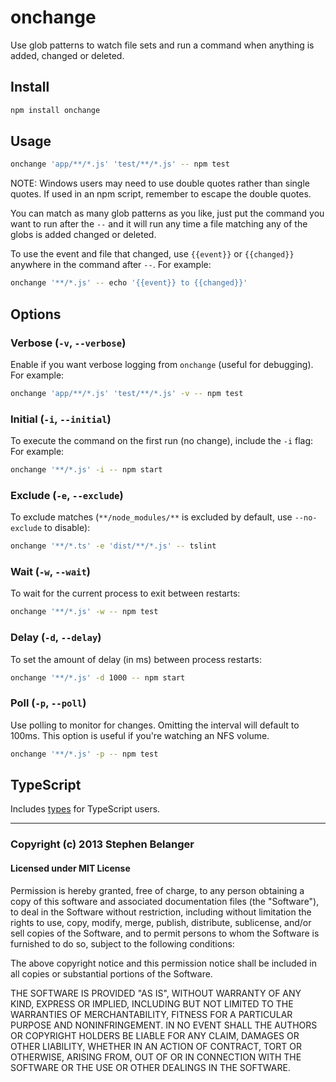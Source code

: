 # onchange

Use glob patterns to watch file sets and run a command when anything is added, changed or deleted.

## Install

```sh
npm install onchange
```

## Usage

```sh
onchange 'app/**/*.js' 'test/**/*.js' -- npm test
```

NOTE: Windows users may need to use double quotes rather than single quotes. If used in an npm script, remember to escape the double quotes.

You can match as many glob patterns as you like, just put the command you want to run after the `--` and it will run any time a file matching any of the globs is added changed or deleted.

To use the event and file that changed, use `{{event}}` or `{{changed}}` anywhere in the command after `--`. For example:

```sh
onchange '**/*.js' -- echo '{{event}} to {{changed}}'
```

## Options

### Verbose (`-v`, `--verbose`)

Enable if you want verbose logging from `onchange` (useful for debugging). For example:

```sh
onchange 'app/**/*.js' 'test/**/*.js' -v -- npm test
```

### Initial (`-i`, `--initial`)

To execute the command on the first run (no change), include the `-i` flag: For example:

```sh
onchange '**/*.js' -i -- npm start
```

### Exclude (`-e`, `--exclude`)

To exclude matches (`**/node_modules/**` is excluded by default, use `--no-exclude` to disable):

```sh
onchange '**/*.ts' -e 'dist/**/*.js' -- tslint
```

### Wait (`-w`, `--wait`)

To wait for the current process to exit between restarts:

```sh
onchange '**/*.js' -w -- npm test
```

### Delay (`-d`, `--delay`)

To set the amount of delay (in ms) between process restarts:

```sh
onchange '**/*.js' -d 1000 -- npm start
```

### Poll (`-p`, `--poll`)

Use polling to monitor for changes. Omitting the interval will default to 100ms. This option is useful if you're watching an NFS volume.

```sh
onchange '**/*.js' -p -- npm test
```

## TypeScript

Includes [types](index.d.ts) for TypeScript users.

---

### Copyright (c) 2013 Stephen Belanger

#### Licensed under MIT License

Permission is hereby granted, free of charge, to any person obtaining a copy of this software and associated documentation files (the "Software"), to deal in the Software without restriction, including without limitation the rights to use, copy, modify, merge, publish, distribute, sublicense, and/or sell copies of the Software, and to permit persons to whom the Software is furnished to do so, subject to the following conditions:

The above copyright notice and this permission notice shall be included in all copies or substantial portions of the Software.

THE SOFTWARE IS PROVIDED "AS IS", WITHOUT WARRANTY OF ANY KIND, EXPRESS OR IMPLIED, INCLUDING BUT NOT LIMITED TO THE WARRANTIES OF MERCHANTABILITY, FITNESS FOR A PARTICULAR PURPOSE AND NONINFRINGEMENT. IN NO EVENT SHALL THE AUTHORS OR COPYRIGHT HOLDERS BE LIABLE FOR ANY CLAIM, DAMAGES OR OTHER LIABILITY, WHETHER IN AN ACTION OF CONTRACT, TORT OR OTHERWISE, ARISING FROM, OUT OF OR IN CONNECTION WITH THE SOFTWARE OR THE USE OR OTHER DEALINGS IN THE SOFTWARE.
